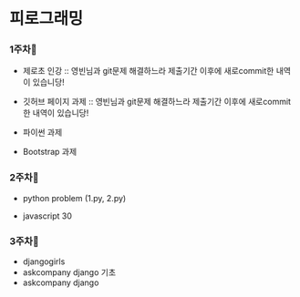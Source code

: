# 피로그래밍

### 1주차:dizzy:
* 제로초 인강  :: 영빈님과 git문제 해결하느라 제출기간 이후에  새로commit한 내역이 있습니당!
* 깃허브 페이지 과제  :: 영빈님과 git문제 해결하느라 제출기간 이후에 새로commit한 내역이 있습니당!

* 파이썬 과제
* Bootstrap 과제

### 2주차:dizzy:
* python problem (1.py, 2.py)

* javascript 30

### 3주차:dizzy:
* djangogirls
* askcompany django 기초
* askcompany django 
